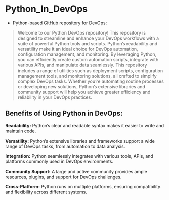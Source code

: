 # Python_In_DevOps
- Python-based GitHub repository for DevOps:

> Welcome to our Python DevOps repository! This repository is designed to streamline and enhance your DevOps workflows with a suite of powerful Python tools and scripts. Python’s readability and versatility make it an ideal choice for DevOps automation, configuration management, and monitoring. By leveraging Python, you can efficiently create custom automation scripts, integrate with various APIs, and manipulate data seamlessly. This repository includes a range of utilities such as deployment scripts, configuration management tools, and monitoring solutions, all crafted to simplify complex DevOps tasks. Whether you’re automating routine processes or developing new solutions, Python’s extensive libraries and community support will help you achieve greater efficiency and reliability in your DevOps practices.

## Benefits of Using Python in DevOps:
**Readability:** Python’s clear and readable syntax makes it easier to write and maintain code.

**Versatility:** Python’s extensive libraries and frameworks support a wide range of DevOps tasks, from automation to data analysis.

**Integration:** Python seamlessly integrates with various tools, APIs, and platforms commonly used in DevOps environments.

**Community Support:** A large and active community provides ample resources, plugins, and support for DevOps challenges.

**Cross-Platform:** Python runs on multiple platforms, ensuring compatibility and flexibility across different systems.
